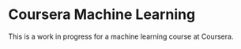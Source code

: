 Coursera Machine Learning
=========================

This is a work in progress for a machine learning course at Coursera.

